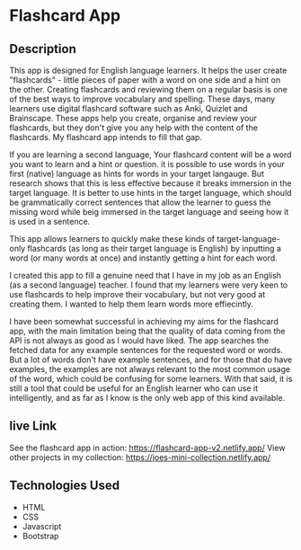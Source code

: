# Flashcard App

## Description

This app is designed for English language learners. It helps the user create "flashcards" - little pieces of paper with a word on one side and a hint on the other. Creating flashcards and reviewing them on a regular basis is one of the best ways to improve vocabulary and spelling. These days, many learners use digital flashcard software such as Anki, Quizlet and Brainscape. These apps help you create, organise and review your flashcards, but they don't give you any help with the content of the flashcards. My flashcard app intends to fill that gap.

If you are learning a second language, Your flashcard content will be a word you want to learn and a hint or question. it is possible to use words in your first (native) language as hints for words in your target langauge. But research shows that this is less effective because it breaks immersion in the target language. It is better to use hints in the target language, which should be grammatically correct sentences that allow the learner to guess the missing word while beig immersed in the target language and seeing how it is used in a sentence.

This app allows learners to quickly make these kinds of target-language-only flashcards (as long as their target language is English) by inputting a word (or many words at once) and instantly getting a hint for each word. 

I created this app to fill a genuine need that I have in my job as an English (as a second language) teacher. I found that my learners were very keen to use flashcards to help improve their vocabulary, but not very good at creating them. I wanted to help them learn words more effiecintly. 

I have been somewhat successful in achieving my aims for the flashcard app, with the main limitation being that the quality of data coming from the API is not always as good as I would have liked. The app searches the fetched data for any example sentences for the requested word or words. But a lot of words don't have example sentences, and for those that do have examples, the examples are not always relevant to the most common usage of the word, which could be confusing for some learners. With that said, it is still a tool that could be useful for an English learner who can use it intelligently, and as far as I know is the only web app of this kind available.

## live Link

See the flashcard app in action: https://flashcard-app-v2.netlify.app/
View other projects in my collection: https://joes-mini-collection.netlify.app/

## Technologies Used

- HTML
- CSS
- Javascript
- Bootstrap